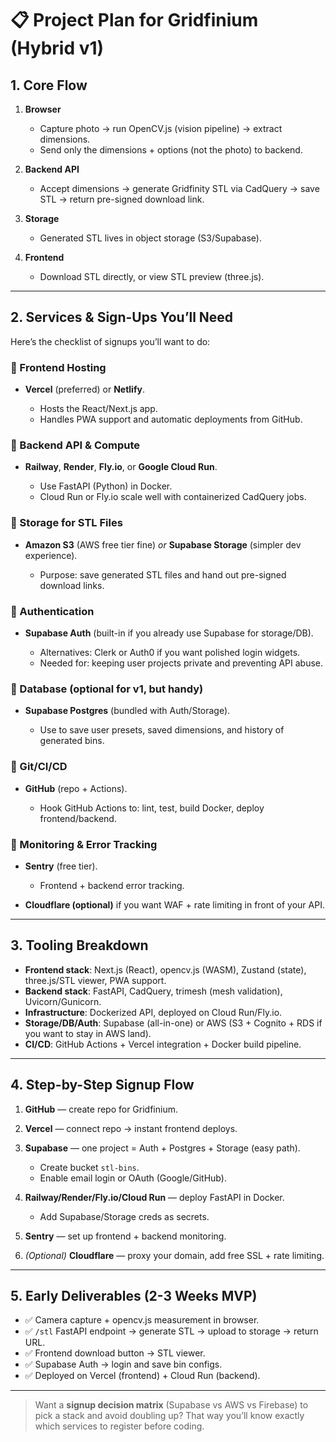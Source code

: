 # 📋 Project Plan for Gridfinium (Hybrid v1)

## 1. Core Flow

1. **Browser**

   * Capture photo → run OpenCV.js (vision pipeline) → extract dimensions.
   * Send only the dimensions + options (not the photo) to backend.
2. **Backend API**

   * Accept dimensions → generate Gridfinity STL via CadQuery → save STL → return pre-signed download link.
3. **Storage**

   * Generated STL lives in object storage (S3/Supabase).
4. **Frontend**

   * Download STL directly, or view STL preview (three.js).

---

## 2. Services & Sign-Ups You’ll Need

Here’s the checklist of signups you’ll want to do:

### 🔹 Frontend Hosting

* **Vercel** (preferred) or **Netlify**.

  * Hosts the React/Next.js app.
  * Handles PWA support and automatic deployments from GitHub.

### 🔹 Backend API & Compute

* **Railway**, **Render**, **Fly.io**, or **Google Cloud Run**.

  * Use FastAPI (Python) in Docker.
  * Cloud Run or Fly.io scale well with containerized CadQuery jobs.

### 🔹 Storage for STL Files

* **Amazon S3** (AWS free tier fine) *or* **Supabase Storage** (simpler dev experience).

  * Purpose: save generated STL files and hand out pre-signed download links.

### 🔹 Authentication

* **Supabase Auth** (built-in if you already use Supabase for storage/DB).

  * Alternatives: Clerk or Auth0 if you want polished login widgets.
  * Needed for: keeping user projects private and preventing API abuse.

### 🔹 Database (optional for v1, but handy)

* **Supabase Postgres** (bundled with Auth/Storage).

  * Use to save user presets, saved dimensions, and history of generated bins.

### 🔹 Git/CI/CD

* **GitHub** (repo + Actions).

  * Hook GitHub Actions to: lint, test, build Docker, deploy frontend/backend.

### 🔹 Monitoring & Error Tracking

* **Sentry** (free tier).

  * Frontend + backend error tracking.
* **Cloudflare (optional)** if you want WAF + rate limiting in front of your API.

---

## 3. Tooling Breakdown

* **Frontend stack**: Next.js (React), opencv.js (WASM), Zustand (state), three.js/STL viewer, PWA support.
* **Backend stack**: FastAPI, CadQuery, trimesh (mesh validation), Uvicorn/Gunicorn.
* **Infrastructure**: Dockerized API, deployed on Cloud Run/Fly.io.
* **Storage/DB/Auth**: Supabase (all-in-one) or AWS (S3 + Cognito + RDS if you want to stay in AWS land).
* **CI/CD**: GitHub Actions + Vercel integration + Docker build pipeline.

---

## 4. Step-by-Step Signup Flow

1. **GitHub** — create repo for Gridfinium.
2. **Vercel** — connect repo → instant frontend deploys.
3. **Supabase** — one project = Auth + Postgres + Storage (easy path).

   * Create bucket `stl-bins`.
   * Enable email login or OAuth (Google/GitHub).
4. **Railway/Render/Fly.io/Cloud Run** — deploy FastAPI in Docker.

   * Add Supabase/Storage creds as secrets.
5. **Sentry** — set up frontend + backend monitoring.
6. *(Optional)* **Cloudflare** — proxy your domain, add free SSL + rate limiting.

---

## 5. Early Deliverables (2-3 Weeks MVP)

* ✅ Camera capture + opencv.js measurement in browser.
* ✅ `/stl` FastAPI endpoint → generate STL → upload to storage → return URL.
* ✅ Frontend download button → STL viewer.
* ✅ Supabase Auth → login and save bin configs.
* ✅ Deployed on Vercel (frontend) + Cloud Run (backend).

---

> Want a **signup decision matrix** (Supabase vs AWS vs Firebase) to pick a stack and avoid doubling up? That way you’ll know exactly which services to register before coding.
